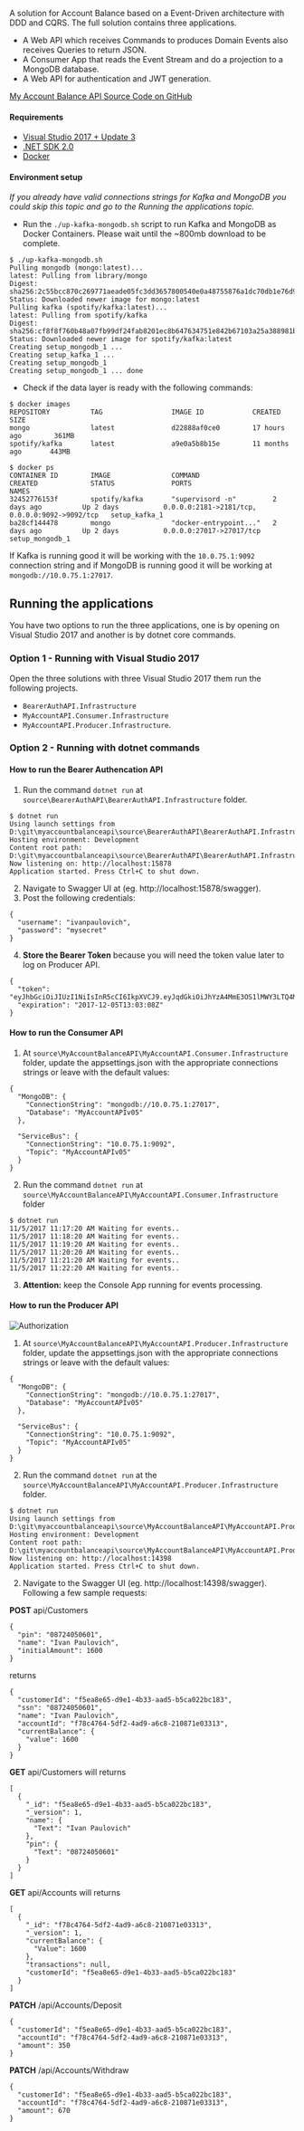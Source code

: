 A solution for Account Balance based on a Event-Driven architecture with DDD and CQRS. The full solution contains three applications.
* A Web API which receives Commands to produces Domain Events also receives Queries to return JSON. 
* A Consumer App that reads the Event Stream and do a projection to a MongoDB database.
* A Web API for authentication and JWT generation.

[My Account Balance API Source Code on GitHub](https://github.com/ivanpaulovich/myaccountbalanceapi)

#### Requirements
* [Visual Studio 2017 + Update 3](https://www.visualstudio.com/en-us/news/releasenotes/vs2017-relnotes)
* [.NET SDK 2.0](https://www.microsoft.com/net/download/core)
* [Docker](https://docs.docker.com/docker-for-windows/install/)

#### Environment setup

*If you already have valid connections strings for Kafka and MongoDB you could skip this topic and go to the Running the applications topic.*

* Run the `./up-kafka-mongodb.sh` script to run Kafka and MongoDB as Docker Containers. Please wait until the ~800mb download to be complete.

```
$ ./up-kafka-mongodb.sh
Pulling mongodb (mongo:latest)...
latest: Pulling from library/mongo
Digest: sha256:2c55bcc870c269771aeade05fc3dd3657800540e0a48755876a1dc70db1e76d9
Status: Downloaded newer image for mongo:latest
Pulling kafka (spotify/kafka:latest)...
latest: Pulling from spotify/kafka
Digest: sha256:cf8f8f760b48a07fb99df24fab8201ec8b647634751e842b67103a25a388981b
Status: Downloaded newer image for spotify/kafka:latest
Creating setup_mongodb_1 ...
Creating setup_kafka_1 ...
Creating setup_mongodb_1
Creating setup_mongodb_1 ... done
```
* Check if the data layer is ready with the following commands:

```
$ docker images
REPOSITORY          TAG                 IMAGE ID            CREATED             SIZE
mongo               latest              d22888af0ce0        17 hours ago        361MB
spotify/kafka       latest              a9e0a5b8b15e        11 months ago       443MB
```

```
$ docker ps
CONTAINER ID        IMAGE               COMMAND                  CREATED             STATUS              PORTS                                            NAMES
32452776153f        spotify/kafka       "supervisord -n"         2 days ago          Up 2 days           0.0.0.0:2181->2181/tcp, 0.0.0.0:9092->9092/tcp   setup_kafka_1
ba28cf144478        mongo               "docker-entrypoint..."   2 days ago          Up 2 days           0.0.0.0:27017->27017/tcp                         setup_mongodb_1
```

If Kafka is running good it will be working with the `10.0.75.1:9092` connection string and if MongoDB is running good it will be working at `mongodb://10.0.75.1:27017`.

## Running the applications

You have two options to run the three applications, one is by opening on Visual Studio 2017 and another is by dotnet core commands.

### Option 1 - Running with Visual Studio 2017

Open the three solutions with three Visual Studio 2017 them run the following projects.

* `BearerAuthAPI.Infrastructure`
* `MyAccountAPI.Consumer.Infrastructure` 
* `MyAccountAPI.Producer.Infrastructure`.

### Option 2 - Running with dotnet commands

#### How to run the Bearer Authencation API

1. Run the command `dotnet run` at `source\BearerAuthAPI\BearerAuthAPI.Infrastructure` folder.
```
$ dotnet run
Using launch settings from D:\git\myaccountbalanceapi\source\BearerAuthAPI\BearerAuthAPI.Infrastructure\Properties\launchSettings.json...
Hosting environment: Development
Content root path: D:\git\myaccountbalanceapi\source\BearerAuthAPI\BearerAuthAPI.Infrastructure
Now listening on: http://localhost:15878
Application started. Press Ctrl+C to shut down.
```
2. Navigate to Swagger UI at (eg. http://localhost:15878/swagger).
3. Post the following credentials:
```
{
  "username": "ivanpaulovich",
  "password": "mysecret"
}
```
4. __Store the Bearer Token__ because you will need the token value later to log on Producer API.
```
{
  "token": "eyJhbGciOiJIUzI1NiIsInR5cCI6IkpXVCJ9.eyJqdGkiOiJhYzA4MmE3OS1lMWY3LTQ4MTktYmU1Mi1hOTQwMTBkM2VjZTciLCJzdWIiOiJzdHJpbmciLCJleHAiOjE1MTI0Nzg5ODgsImlzcyI6Imh0dHA6Ly9teWFjY291bnRhcGkiLCJhdWQiOiJodHRwOi8vbXlhY2NvdW50YXBpIn0.9YKGmKaptLBDcExHhPOQ3_j9TsdbkcRf8ZtvIkdq8Go",
  "expiration": "2017-12-05T13:03:08Z"
}
```
#### How to run the Consumer API

1. At `source\MyAccountBalanceAPI\MyAccountAPI.Consumer.Infrastructure` folder, update the appsettings.json with the appropriate connections strings or leave with the default values:

```
{
  "MongoDB": {
    "ConnectionString": "mongodb://10.0.75.1:27017",
    "Database": "MyAccountAPIv05"
  },

  "ServiceBus": {
    "ConnectionString": "10.0.75.1:9092",
    "Topic": "MyAccountAPIv05"
  }
}
```

2. Run the command `dotnet run` at `source\MyAccountBalanceAPI\MyAccountAPI.Consumer.Infrastructure` folder 

```
$ dotnet run
11/5/2017 11:17:20 AM Waiting for events..
11/5/2017 11:18:20 AM Waiting for events..
11/5/2017 11:19:20 AM Waiting for events..
11/5/2017 11:20:20 AM Waiting for events..
11/5/2017 11:21:20 AM Waiting for events..
11/5/2017 11:22:20 AM Waiting for events..
```

3. __Attention:__ keep the Console App running for events processing.

#### How to run the Producer API

![Authorization](https://github.com/ivanpaulovich/myaccountbalanceapi/blob/master/Producer.png)

1. At `source\MyAccountBalanceAPI\MyAccountAPI.Producer.Infrastructure` folder, update the appsettings.json with the appropriate connections strings or leave with the default values:

```
{
  "MongoDB": {
    "ConnectionString": "mongodb://10.0.75.1:27017",
    "Database": "MyAccountAPIv05"
  },

  "ServiceBus": {
    "ConnectionString": "10.0.75.1:9092",
    "Topic": "MyAccountAPIv05"
  }
}
```

2. Run the command `dotnet run` at the `source\MyAccountBalanceAPI\MyAccountAPI.Producer.Infrastructure` folder.

```
$ dotnet run
Using launch settings from D:\git\myaccountbalanceapi\source\MyAccountBalanceAPI\MyAccountAPI.Producer.Infrastructure\Properties\launchSettings.json...
Hosting environment: Development
Content root path: D:\git\myaccountbalanceapi\source\MyAccountBalanceAPI\MyAccountAPI.Producer.Infrastructure
Now listening on: http://localhost:14398
Application started. Press Ctrl+C to shut down.
```

2. Navigate to the Swagger UI (eg. http://localhost:14398/swagger).
Following a few sample requests:

__POST__ api/Customers

```
{
  "pin": "08724050601",
  "name": "Ivan Paulovich",
  "initialAmount": 1600
}
```

returns

```
{
  "customerId": "f5ea8e65-d9e1-4b33-aad5-b5ca022bc183",
  "ssn": "08724050601",
  "name": "Ivan Paulovich",
  "accountId": "f78c4764-5df2-4ad9-a6c8-210871e03313",
  "currentBalance": {
    "value": 1600
  }
}
```

__GET__ api/Customers will returns

```
[
  {
    "_id": "f5ea8e65-d9e1-4b33-aad5-b5ca022bc183",
    "_version": 1,
    "name": {
      "Text": "Ivan Paulovich"
    },
    "pin": {
      "Text": "08724050601"
    }
  }
]
```

__GET__ api/Accounts will returns

```
[
  {
    "_id": "f78c4764-5df2-4ad9-a6c8-210871e03313",
    "_version": 1,
    "currentBalance": {
      "Value": 1600
    },
    "transactions": null,
    "customerId": "f5ea8e65-d9e1-4b33-aad5-b5ca022bc183"
  }
]
```

__PATCH__ /api/Accounts/Deposit

```
{
  "customerId": "f5ea8e65-d9e1-4b33-aad5-b5ca022bc183",
  "accountId": "f78c4764-5df2-4ad9-a6c8-210871e03313",
  "amount": 350
}
```

__PATCH__ /api/Accounts/Withdraw

```
{
  "customerId": "f5ea8e65-d9e1-4b33-aad5-b5ca022bc183",
  "accountId": "f78c4764-5df2-4ad9-a6c8-210871e03313",
  "amount": 670
}
```
